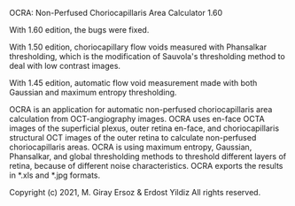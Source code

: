 OCRA: Non-Perfused Choriocapillaris Area Calculator 1.60

With 1.60 edition, the bugs were fixed.

With 1.50 edition, choriocapillary flow voids measured with Phansalkar thresholding, which is the modification of Sauvola's thresholding method to deal with low contrast images.

With 1.45 edition, automatic flow void measurement made with both Gaussian and maximum entropy thresholding.

OCRA is an application for automatic non-perfused choriocapillaris area calculation from OCT-angiography images. OCRA uses en-face OCTA images of the superficial plexus, outer retina en-face, and choriocapillaris structural OCT images of the outer retina to calculate non-perfused choriocapillaris areas. OCRA is using maximum entropy, Gaussian, Phansalkar, and global thresholding methods to threshold different layers of retina, because of different noise characteristics. OCRA exports the results in *.xls and *.jpg formats.

Copyright (c) 2021, M. Giray Ersoz & Erdost Yildiz
All rights reserved.

